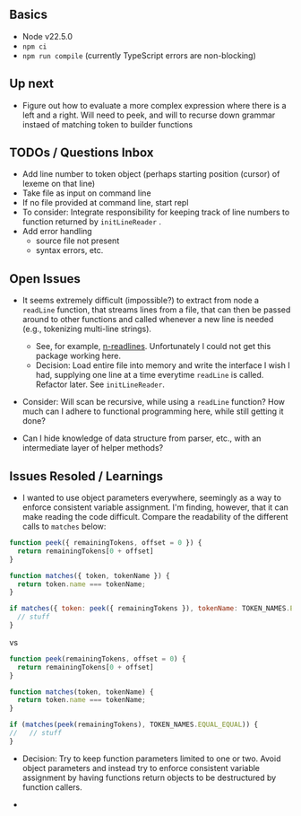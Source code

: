 ## Basics

- Node v22.5.0
- `npm ci`
- `npm run compile` (currently TypeScript errors are non-blocking)

## Up next
- Figure out how to evaluate a more complex expression where there is a left and
  a right. Will need to peek, and will to recurse down grammar instaed of
  matching token to builder functions

## TODOs / Questions Inbox

- Add line number to token object (perhaps starting position (cursor) of lexeme
  on that line)
- Take file as input on command line
- If no file provided at command line, start repl
- To consider: Integrate responsibility for keeping track of line numbers to function
  returned by `initLineReader` .
- Add error handling
  - source file not present
  - syntax errors, etc.

## Open Issues

- It seems extremely difficult (impossible?) to extract from node a `readLine` function, that
  streams lines from a file, that can then be passed around to other functions
  and called whenever a new line is needed (e.g., tokenizing multi-line
  strings).
  - See, for example, [n-readlines](https://github.com/nacholibre/node-readlines).
    Unfortunately I could not get this package working here.
  - Decision: Load entire file into memory and write the interface I wish I had,
    supplying one line at a time everytime `readLine` is called. Refactor later.
    See `initLineReader`.

- Consider: Will scan be recursive, while using a `readLine` function? How
  much can I adhere to functional programming here, while still getting it done?

- Can I hide knowledge of data structure from parser, etc., with an intermediate
  layer of helper methods?


## Issues Resoled / Learnings

- I wanted to use object parameters everywhere, seemingly as a way to enforce
  consistent variable assignment. I'm finding, however, that it can make reading
  the code difficult. Compare the readability of the different calls to `matches` below:

```js
function peek({ remainingTokens, offset = 0 }) {
  return remainingTokens[0 + offset]
}

function matches({ token, tokenName }) {
  return token.name === tokenName;
}

if matches({ token: peek({ remainingTokens }), tokenName: TOKEN_NAMES.EQUAL_EQUAL }) {
  // stuff
}

```
vs


```js
function peek(remainingTokens, offset = 0) {
  return remainingTokens[0 + offset]
}

function matches(token, tokenName) {
  return token.name === tokenName;
}

if (matches(peek(remainingTokens), TOKEN_NAMES.EQUAL_EQUAL)) {
//   // stuff
}
```

  - Decision: Try to keep function parameters limited to one or two. Avoid object parameters and instead try to enforce consistent variable assignment by having functions return objects to be destructured by function callers.

- 
